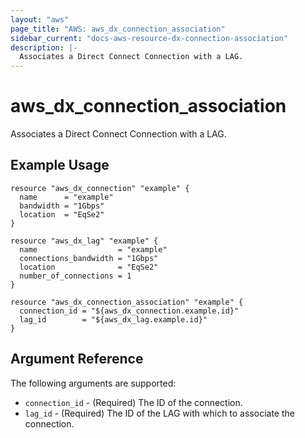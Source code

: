 ```yaml
---
layout: "aws"
page_title: "AWS: aws_dx_connection_association"
sidebar_current: "docs-aws-resource-dx-connection-association"
description: |-
  Associates a Direct Connect Connection with a LAG.
---
```


# aws_dx_connection_association

Associates a Direct Connect Connection with a LAG.

## Example Usage

```hcl
resource "aws_dx_connection" "example" {
  name      = "example"
  bandwidth = "1Gbps"
  location  = "EqSe2"
}

resource "aws_dx_lag" "example" {
  name                  = "example"
  connections_bandwidth = "1Gbps"
  location              = "EqSe2"
  number_of_connections = 1
}

resource "aws_dx_connection_association" "example" {
  connection_id = "${aws_dx_connection.example.id}"
  lag_id        = "${aws_dx_lag.example.id}"
}
```

## Argument Reference

The following arguments are supported:

* `connection_id` - (Required) The ID of the connection.
* `lag_id` - (Required) The ID of the LAG with which to associate the connection.
